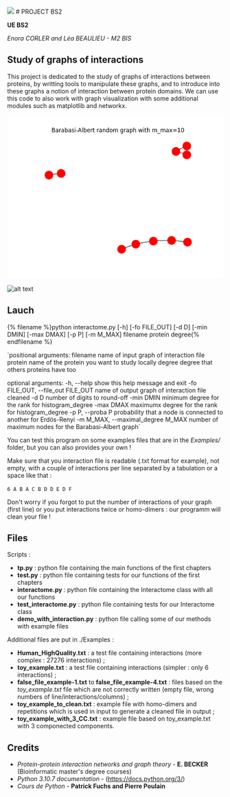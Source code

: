 <img src="https://upload.wikimedia.org/wikipedia/fr/thumb/6/6c/Logo_Universit%C3%A9_Rennes_1_.svg/1280px-Logo_Universit%C3%A9_Rennes_1_.svg.png" height="100px"/>
# PROJECT BS2

**UE BS2**

*Enora CORLER and Léa BEAULIEU - M2 BIS*

## Study of graphs of interactions

This project is dedicated to the study of graphs of interactions between proteins, by writting tools to manipulate these graphs, and to introduce into these graphs a notion of interaction between protein domains. We can use this code to also work with graph visualization with some additional modules such as matplotlib and networkx.


![alt text](https://github.com/enoracrl/Project_BS2/blob/ad7e867e07980f579b3b512e7c86ef483c7507a3/barabasi-albert_graph.png)

![alt text](https://github.com/enoracrl/Projecyt_BS2/testing/erdos-renyi_graph.png?raw=true)

## Lauch

{% filename %}python interactome.py [-h] [-fo FILE_OUT] [-d D] [-min DMIN] [-max DMAX] [-p P] [-m M_MAX] filename protein degree{% endfilename %}

`positional arguments:
  filename              name of input graph of interaction file
  protein               name of the protein you want to study locally
  degree                degree that others proteins have too

optional arguments:
  -h, --help            show this help message and exit
  -fo FILE_OUT, --file_out FILE_OUT
                        name of output graph of interaction file cleaned
  -d D                  number of digits to round-off
  -min DMIN             minimum degree for the rank for histogram_degree
  -max DMAX             maximumx degree for the rank for histogram_degree
  -p P, --proba P       probability that a node is connected to another for
                        Erdös-Renyi
  -m M_MAX, --maximal_degree M_MAX
                        number of maximum nodes for the Barabasi-Albert graph`

You can test this program on some examples files that are in the *Examples/* folder, but you can also provides your own !

Make sure that you interaction file is readable (.txt format for example), not empty, with a couple of interactions per line separated by a tabulation or a space like that :

`6
A B
A C
B D
D E
D F `

Don't worry if you forgot to put the number of interactions of your graph (first line) or you put interactions twice or homo-dimers : our programm will clean your file !

## Files 

Scripts :
* **tp.py** : python file containing the main functions of the first chapters 
* **test.py** : python file containing tests for our functions of the first chapters 
* **interactome.py** : python file containing the Interactome class with all our functions
* **test_interactome.py** : python file containing tests for our Interactome class
* **demo_with_interaction.py** : python file calling some of our methods with example files 

Additional files are put in ./Examples :
* **Human_HighQuality.txt** : a test file containing interactions (more complex : 27276 interactions) ;
* **toy_example.txt** : a test file containing interactions (simpler : only 6 interactions) ;
* **false_file_example-1.txt** to **false_file_example-4.txt** : files based on the *toy_example.txt* file which are not correctly written (empty file, wrong numbers of line/interactions/columns) ;
* **toy_example_to_clean.txt** : example file with homo-dimers and repetitions which is used in input to generate a cleaned file in output ;
* **toy_example_with_3_CC.txt** : example file based on toy_example.txt with 3 componected components.

## Credits 
* *Protein-protein interaction networks and graph theory* - **E. BECKER** (Bioinformatic master's degree courses)
* *Python 3.10.7 documentation* - (https://docs.python.org/3/)
* *Cours de Python* - **Patrick Fuchs and Pierre Poulain**
